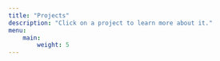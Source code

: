 ```yaml
---
title: "Projects"
description: "Click on a project to learn more about it."
menu:
    main:
        weight: 5
---
```

